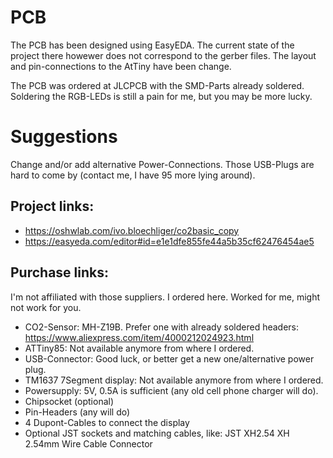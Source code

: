 # PCB
The PCB has been designed using EasyEDA. The current state of the project there howewer does not
correspond to the gerber files. The layout and pin-connections to the AtTiny have been change.

The PCB was ordered at JLCPCB with the SMD-Parts already soldered. Soldering the RGB-LEDs is still
a pain for me, but you may be more lucky.

# Suggestions
Change and/or add alternative Power-Connections. Those USB-Plugs are hard to come by (contact me, I have 95 more lying around).

## Project links:
  - https://oshwlab.com/ivo.bloechliger/co2basic_copy
  - https://easyeda.com/editor#id=e1e1dfe855fe44a5b35cf62476454ae5

## Purchase links:
I'm not affiliated with those suppliers. I ordered here. Worked for me, might not work for you.
  - CO2-Sensor: MH-Z19B. Prefer one with already soldered headers: https://www.aliexpress.com/item/4000212024923.html
  - ATTiny85: Not available anymore from where I ordered. 
  - USB-Connector: Good luck, or better get a new one/alternative power plug.
  - TM1637 7Segment display: Not available anymore from where I ordered.
  - Powersupply: 5V, 0.5A is sufficient (any old cell phone charger will do).
  - Chipsocket (optional)
  - Pin-Headers (any will do)
  - 4 Dupont-Cables to connect the display
  - Optional JST sockets and matching cables, like: JST XH2.54 XH 2.54mm Wire Cable Connector


